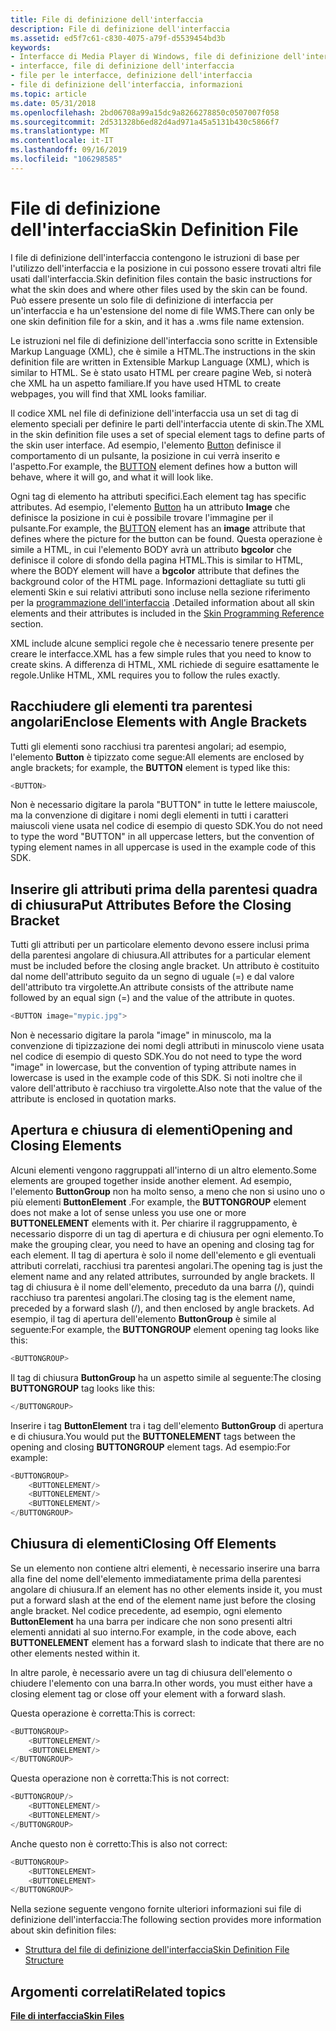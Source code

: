 ```yaml
---
title: File di definizione dell'interfaccia
description: File di definizione dell'interfaccia
ms.assetid: ed5f7c61-c830-4075-a79f-d5539454bd3b
keywords:
- Interfacce di Media Player di Windows, file di definizione dell'interfaccia
- interfacce, file di definizione dell'interfaccia
- file per le interfacce, definizione dell'interfaccia
- file di definizione dell'interfaccia, informazioni
ms.topic: article
ms.date: 05/31/2018
ms.openlocfilehash: 2bd06708a99a15dc9a8266278850c0507007f058
ms.sourcegitcommit: 2d531328b6ed82d4ad971a45a5131b430c5866f7
ms.translationtype: MT
ms.contentlocale: it-IT
ms.lasthandoff: 09/16/2019
ms.locfileid: "106298585"
---
```

# <a name="skin-definition-file"></a><span data-ttu-id="f92a6-107">File di definizione dell'interfaccia</span><span class="sxs-lookup"><span data-stu-id="f92a6-107">Skin Definition File</span></span>

<span data-ttu-id="f92a6-108">I file di definizione dell'interfaccia contengono le istruzioni di base per l'utilizzo dell'interfaccia e la posizione in cui possono essere trovati altri file usati dall'interfaccia.</span><span class="sxs-lookup"><span data-stu-id="f92a6-108">Skin definition files contain the basic instructions for what the skin does and where other files used by the skin can be found.</span></span> <span data-ttu-id="f92a6-109">Può essere presente un solo file di definizione di interfaccia per un'interfaccia e ha un'estensione del nome di file WMS.</span><span class="sxs-lookup"><span data-stu-id="f92a6-109">There can only be one skin definition file for a skin, and it has a .wms file name extension.</span></span>

<span data-ttu-id="f92a6-110">Le istruzioni nel file di definizione dell'interfaccia sono scritte in Extensible Markup Language (XML), che è simile a HTML.</span><span class="sxs-lookup"><span data-stu-id="f92a6-110">The instructions in the skin definition file are written in Extensible Markup Language (XML), which is similar to HTML.</span></span> <span data-ttu-id="f92a6-111">Se è stato usato HTML per creare pagine Web, si noterà che XML ha un aspetto familiare.</span><span class="sxs-lookup"><span data-stu-id="f92a6-111">If you have used HTML to create webpages, you will find that XML looks familiar.</span></span>

<span data-ttu-id="f92a6-112">Il codice XML nel file di definizione dell'interfaccia usa un set di tag di elemento speciali per definire le parti dell'interfaccia utente di skin.</span><span class="sxs-lookup"><span data-stu-id="f92a6-112">The XML in the skin definition file uses a set of special element tags to define parts of the skin user interface.</span></span> <span data-ttu-id="f92a6-113">Ad esempio, l'elemento [Button](button-element.md) definisce il comportamento di un pulsante, la posizione in cui verrà inserito e l'aspetto.</span><span class="sxs-lookup"><span data-stu-id="f92a6-113">For example, the [BUTTON](button-element.md) element defines how a button will behave, where it will go, and what it will look like.</span></span>

<span data-ttu-id="f92a6-114">Ogni tag di elemento ha attributi specifici.</span><span class="sxs-lookup"><span data-stu-id="f92a6-114">Each element tag has specific attributes.</span></span> <span data-ttu-id="f92a6-115">Ad esempio, l'elemento [Button](button-element.md) ha un attributo **Image** che definisce la posizione in cui è possibile trovare l'immagine per il pulsante.</span><span class="sxs-lookup"><span data-stu-id="f92a6-115">For example, the [BUTTON](button-element.md) element has an **image** attribute that defines where the picture for the button can be found.</span></span> <span data-ttu-id="f92a6-116">Questa operazione è simile a HTML, in cui l'elemento BODY avrà un attributo **bgcolor** che definisce il colore di sfondo della pagina HTML.</span><span class="sxs-lookup"><span data-stu-id="f92a6-116">This is similar to HTML, where the BODY element will have a **bgcolor** attribute that defines the background color of the HTML page.</span></span> <span data-ttu-id="f92a6-117">Informazioni dettagliate su tutti gli elementi Skin e sui relativi attributi sono incluse nella sezione riferimento per la [programmazione dell'interfaccia](skin-programming-reference.md) .</span><span class="sxs-lookup"><span data-stu-id="f92a6-117">Detailed information about all skin elements and their attributes is included in the [Skin Programming Reference](skin-programming-reference.md) section.</span></span>

<span data-ttu-id="f92a6-118">XML include alcune semplici regole che è necessario tenere presente per creare le interfacce.</span><span class="sxs-lookup"><span data-stu-id="f92a6-118">XML has a few simple rules that you need to know to create skins.</span></span> <span data-ttu-id="f92a6-119">A differenza di HTML, XML richiede di seguire esattamente le regole.</span><span class="sxs-lookup"><span data-stu-id="f92a6-119">Unlike HTML, XML requires you to follow the rules exactly.</span></span>

## <a name="enclose-elements-with-angle-brackets"></a><span data-ttu-id="f92a6-120">Racchiudere gli elementi tra parentesi angolari</span><span class="sxs-lookup"><span data-stu-id="f92a6-120">Enclose Elements with Angle Brackets</span></span>

<span data-ttu-id="f92a6-121">Tutti gli elementi sono racchiusi tra parentesi angolari; ad esempio, l'elemento **Button** è tipizzato come segue:</span><span class="sxs-lookup"><span data-stu-id="f92a6-121">All elements are enclosed by angle brackets; for example, the **BUTTON** element is typed like this:</span></span>


```C++
<BUTTON>

```



<span data-ttu-id="f92a6-122">Non è necessario digitare la parola "BUTTON" in tutte le lettere maiuscole, ma la convenzione di digitare i nomi degli elementi in tutti i caratteri maiuscoli viene usata nel codice di esempio di questo SDK.</span><span class="sxs-lookup"><span data-stu-id="f92a6-122">You do not need to type the word "BUTTON" in all uppercase letters, but the convention of typing element names in all uppercase is used in the example code of this SDK.</span></span>

## <a name="put-attributes-before-the-closing-bracket"></a><span data-ttu-id="f92a6-123">Inserire gli attributi prima della parentesi quadra di chiusura</span><span class="sxs-lookup"><span data-stu-id="f92a6-123">Put Attributes Before the Closing Bracket</span></span>

<span data-ttu-id="f92a6-124">Tutti gli attributi per un particolare elemento devono essere inclusi prima della parentesi angolare di chiusura.</span><span class="sxs-lookup"><span data-stu-id="f92a6-124">All attributes for a particular element must be included before the closing angle bracket.</span></span> <span data-ttu-id="f92a6-125">Un attributo è costituito dal nome dell'attributo seguito da un segno di uguale (=) e dal valore dell'attributo tra virgolette.</span><span class="sxs-lookup"><span data-stu-id="f92a6-125">An attribute consists of the attribute name followed by an equal sign (=) and the value of the attribute in quotes.</span></span>


```C++
<BUTTON image="mypic.jpg">

```



<span data-ttu-id="f92a6-126">Non è necessario digitare la parola "image" in minuscolo, ma la convenzione di tipizzazione dei nomi degli attributi in minuscolo viene usata nel codice di esempio di questo SDK.</span><span class="sxs-lookup"><span data-stu-id="f92a6-126">You do not need to type the word "image" in lowercase, but the convention of typing attribute names in lowercase is used in the example code of this SDK.</span></span> <span data-ttu-id="f92a6-127">Si noti inoltre che il valore dell'attributo è racchiuso tra virgolette.</span><span class="sxs-lookup"><span data-stu-id="f92a6-127">Also note that the value of the attribute is enclosed in quotation marks.</span></span>

## <a name="opening-and-closing-elements"></a><span data-ttu-id="f92a6-128">Apertura e chiusura di elementi</span><span class="sxs-lookup"><span data-stu-id="f92a6-128">Opening and Closing Elements</span></span>

<span data-ttu-id="f92a6-129">Alcuni elementi vengono raggruppati all'interno di un altro elemento.</span><span class="sxs-lookup"><span data-stu-id="f92a6-129">Some elements are grouped together inside another element.</span></span> <span data-ttu-id="f92a6-130">Ad esempio, l'elemento **ButtonGroup** non ha molto senso, a meno che non si usino uno o più elementi **ButtonElement** .</span><span class="sxs-lookup"><span data-stu-id="f92a6-130">For example, the **BUTTONGROUP** element does not make a lot of sense unless you use one or more **BUTTONELEMENT** elements with it.</span></span> <span data-ttu-id="f92a6-131">Per chiarire il raggruppamento, è necessario disporre di un tag di apertura e di chiusura per ogni elemento.</span><span class="sxs-lookup"><span data-stu-id="f92a6-131">To make the grouping clear, you need to have an opening and closing tag for each element.</span></span> <span data-ttu-id="f92a6-132">Il tag di apertura è solo il nome dell'elemento e gli eventuali attributi correlati, racchiusi tra parentesi angolari.</span><span class="sxs-lookup"><span data-stu-id="f92a6-132">The opening tag is just the element name and any related attributes, surrounded by angle brackets.</span></span> <span data-ttu-id="f92a6-133">Il tag di chiusura è il nome dell'elemento, preceduto da una barra (/), quindi racchiuso tra parentesi angolari.</span><span class="sxs-lookup"><span data-stu-id="f92a6-133">The closing tag is the element name, preceded by a forward slash (/), and then enclosed by angle brackets.</span></span> <span data-ttu-id="f92a6-134">Ad esempio, il tag di apertura dell'elemento **ButtonGroup** è simile al seguente:</span><span class="sxs-lookup"><span data-stu-id="f92a6-134">For example, the **BUTTONGROUP** element opening tag looks like this:</span></span>


```C++
<BUTTONGROUP>

```



<span data-ttu-id="f92a6-135">Il tag di chiusura **ButtonGroup** ha un aspetto simile al seguente:</span><span class="sxs-lookup"><span data-stu-id="f92a6-135">The closing **BUTTONGROUP** tag looks like this:</span></span>


```C++
</BUTTONGROUP>

```



<span data-ttu-id="f92a6-136">Inserire i tag **ButtonElement** tra i tag dell'elemento **ButtonGroup** di apertura e di chiusura.</span><span class="sxs-lookup"><span data-stu-id="f92a6-136">You would put the **BUTTONELEMENT** tags between the opening and closing **BUTTONGROUP** element tags.</span></span> <span data-ttu-id="f92a6-137">Ad esempio:</span><span class="sxs-lookup"><span data-stu-id="f92a6-137">For example:</span></span>


```C++
<BUTTONGROUP>
    <BUTTONELEMENT/>
    <BUTTONELEMENT/>
    <BUTTONELEMENT/>
</BUTTONGROUP>

```



## <a name="closing-off-elements"></a><span data-ttu-id="f92a6-138">Chiusura di elementi</span><span class="sxs-lookup"><span data-stu-id="f92a6-138">Closing Off Elements</span></span>

<span data-ttu-id="f92a6-139">Se un elemento non contiene altri elementi, è necessario inserire una barra alla fine del nome dell'elemento immediatamente prima della parentesi angolare di chiusura.</span><span class="sxs-lookup"><span data-stu-id="f92a6-139">If an element has no other elements inside it, you must put a forward slash at the end of the element name just before the closing angle bracket.</span></span> <span data-ttu-id="f92a6-140">Nel codice precedente, ad esempio, ogni elemento **ButtonElement** ha una barra per indicare che non sono presenti altri elementi annidati al suo interno.</span><span class="sxs-lookup"><span data-stu-id="f92a6-140">For example, in the code above, each **BUTTONELEMENT** element has a forward slash to indicate that there are no other elements nested within it.</span></span>

<span data-ttu-id="f92a6-141">In altre parole, è necessario avere un tag di chiusura dell'elemento o chiudere l'elemento con una barra.</span><span class="sxs-lookup"><span data-stu-id="f92a6-141">In other words, you must either have a closing element tag or close off your element with a forward slash.</span></span>

<span data-ttu-id="f92a6-142">Questa operazione è corretta:</span><span class="sxs-lookup"><span data-stu-id="f92a6-142">This is correct:</span></span>


```C++
<BUTTONGROUP>
    <BUTTONELEMENT/>
    <BUTTONELEMENT/>
</BUTTONGROUP>

```



<span data-ttu-id="f92a6-143">Questa operazione non è corretta:</span><span class="sxs-lookup"><span data-stu-id="f92a6-143">This is not correct:</span></span>


```C++
<BUTTONGROUP/>
    <BUTTONELEMENT/>
    <BUTTONELEMENT/>
</BUTTONGROUP>

```



<span data-ttu-id="f92a6-144">Anche questo non è corretto:</span><span class="sxs-lookup"><span data-stu-id="f92a6-144">This is also not correct:</span></span>


```C++
<BUTTONGROUP>
    <BUTTONELEMENT>
    <BUTTONELEMENT>
</BUTTONGROUP>

```



<span data-ttu-id="f92a6-145">Nella sezione seguente vengono fornite ulteriori informazioni sui file di definizione dell'interfaccia:</span><span class="sxs-lookup"><span data-stu-id="f92a6-145">The following section provides more information about skin definition files:</span></span>

-   [<span data-ttu-id="f92a6-146">Struttura del file di definizione dell'interfaccia</span><span class="sxs-lookup"><span data-stu-id="f92a6-146">Skin Definition File Structure</span></span>](skin-definition-file-structure.md)

## <a name="related-topics"></a><span data-ttu-id="f92a6-147">Argomenti correlati</span><span class="sxs-lookup"><span data-stu-id="f92a6-147">Related topics</span></span>

<dl> <dt>

[<span data-ttu-id="f92a6-148">**File di interfaccia**</span><span class="sxs-lookup"><span data-stu-id="f92a6-148">**Skin Files**</span></span>](skin-files.md)
</dt> </dl>

 

 




